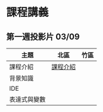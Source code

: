 # 課程講義

## 第一週投影片 03/09
| 主題         | 北區                      | 竹區                           |
| ------------ | ------------------------- | ------------------------------ |
| 課程介紹     | [課程介紹][taipei-intro]   |                                |
| 背景知識     |                           |                                |      
| IDE          |                           |                                |      
| 表達式與變數 |                           |                                |      

[taipei-intro]: https://drive.google.com/open?id=1-S2Z3ROvg5xAmYbUKOY5nZPrbjZsOcon
